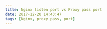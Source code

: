 ```yaml
---
title: Nginx listen port vs Proxy pass port
date: 2017-12-20 14:43:47
tags: [Nginx, proxy pass, port]
---
```

